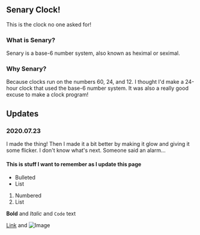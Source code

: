 ## Senary Clock!

This is the clock no one asked for!

### What is Senary?

Senary is a base-6 number system, also known as heximal or seximal. 

### Why Senary?

Because clocks run on the numbers 60, 24, and 12. I thought I'd make a 24-hour clock that used the base-6 number system. It was also a really good excuse to make a clock program!

## Updates

### 2020.07.23

I made the thing! Then I made it a bit better by making it glow and giving it some flicker. I don't know what's next. Someone said an alarm...

#### This is stuff I want to remember as I update this page

- Bulleted
- List

1. Numbered
2. List

**Bold** and _Italic_ and `Code` text

[Link](url) and ![Image](src)
```
